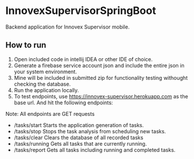 # InnovexSupervisorSpringBoot
Backend application for Innovex Supervisor mobile.

## How to run
1. Open included code in intellij IDEA or other IDE of choice.
2. Generate a firebase service account json and include the entire json in your system environment.
3. Mine will be included in submitted zip for functionality testing withought checking the database.
4. Run the application locally.
5. To test endpoints, use https://innovex-supervisor.herokuapp.com as the base url. And hit the following endpoints:

Note: All endpoints are GET requests
* /tasks/start Starts the application generation of tasks.
* /tasks/stop Stops the task analysis from scheduling new tasks.
* /tasks/clear Clears the database of all recorded tasks
* /tasks/running Gets all tasks that are currently running.
* /tasks/report Gets all tasks including running and completed tasks.
